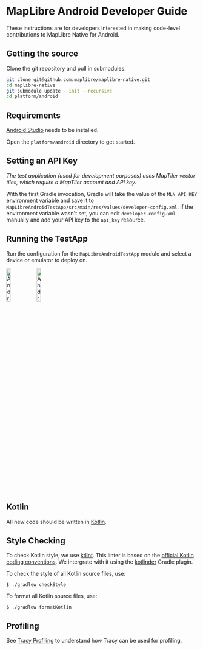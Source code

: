 # MapLibre Android Developer Guide

These instructions are for developers interested in making code-level contributions to MapLibre Native for Android.

## Getting the source

Clone the git repository and pull in submodules:

```bash
git clone git@github.com:maplibre/maplibre-native.git
cd maplibre-native
git submodule update --init --recursive
cd platform/android
```

## Requirements

[Android Studio](https://developer.android.com/studio) needs to be installed.

Open the `platform/android` directory to get started.

## Setting an API Key

_The test application (used for development purposes) uses MapTiler vector tiles, which require a MapTiler account and API key._

With the first Gradle invocation, Gradle will take the value of the `MLN_API_KEY` environment variable and save it to `MapLibreAndroidTestApp/src/main/res/values/developer-config.xml`. If the environment variable wasn't set, you can edit `developer-config.xml` manually and add your API key to the `api_key` resource.

## Running the TestApp

Run the configuration for the `MapLibreAndroidTestApp` module and select a device or emulator to deploy on.

<p align="left">
  <img src="https://github.com/maplibre/maplibre-native/assets/649392/5494925e-8cbb-4d5d-8033-8a2f141ede3c" alt="Android TestApp menu" width="15%">   <img src="https://github.com/maplibre/maplibre-native/assets/649392/f169db51-615d-4fca-b297-ac6197bec674" alt="Android TestApp showing Demotiles" width="15%">
</p>

## Kotlin

All new code should be written in [Kotlin](https://kotlinlang.org/).

## Style Checking

To check Kotlin style, we use [ktlint](https://pinterest.github.io/ktlint/). This linter is based on the [official Kotlin coding conventions](https://kotlinlang.org/docs/coding-conventions.html). We intergrate with it using the [kotlinder](https://github.com/jeremymailen/kotlinter-gradle) Gradle plugin.

To check the style of all Kotlin source files, use:

```
$ ./gradlew checkStyle
```

To format all Kotlin source files, use:

```
$ ./gradlew formatKotlin
```

## Profiling

See [Tracy Profiling](/profiling/tracy-profiling.md) to understand how Tracy can be used for profiling.
